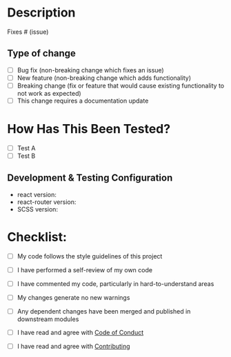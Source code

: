 # Description

<!-- Please include a summary of the change and which issue is fixed. Please also include relevant motivation and context. List any dependencies that are required for this change. -->

Fixes # (issue)

## Type of change

<!-- 
Please delete options that are not relevant. -->

- [ ] Bug fix (non-breaking change which fixes an issue)
- [ ] New feature (non-breaking change which adds functionality)
- [ ] Breaking change (fix or feature that would cause existing functionality to not work as expected)
- [ ] This change requires a documentation update

# How Has This Been Tested?

<!-- Please describe the tests that you ran to verify your changes. Provide instructions so we can reproduce. Please also list any relevant details for your test configuration -->

- [ ] Test A
- [ ] Test B

## Development & Testing Configuration 


* react version:
* react-router version:
* SCSS version:


# Checklist:

- [ ] My code follows the style guidelines of this project
- [ ] I have performed a self-review of my own code
- [ ] I have commented my code, particularly in hard-to-understand areas
- [ ] My changes generate no new warnings
- [ ] Any dependent changes have been merged and published in downstream modules
- [ ] I have read and agree with [Code of Conduct](https://github.com/DunoLabs/invoicetor-landing/blob/main/CODE_OF_CONDUCT.md)

- [ ] I have read and agree with [Contributing](https://github.com/dunolabs/invoicetor-landing/blob/main/CONTRIBUTING.md)


